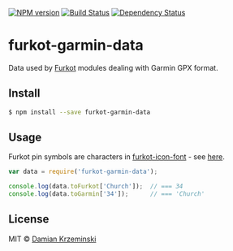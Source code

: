[![NPM version][npm-image]][npm-url]
[![Build Status][travis-image]][travis-url]
[![Dependency Status][gemnasium-image]][gemnasium-url]

# furkot-garmin-data

Data used by [Furkot] modules dealing with Garmin GPX format.

## Install

```sh
$ npm install --save furkot-garmin-data
```

## Usage

Furkot pin symbols are characters in [furkot-icon-font] - see [here][furkot-icon-font-demo].

```js
var data = require('furkot-garmin-data');

console.log(data.toFurkot['Church']);  // === 34
console.log(data.toGarmin['34']);      // === 'Church'

```

## License

MIT © [Damian Krzeminski](https://code42day.com)

[Furkot]: https://furkot.com
[furkot-icon-font]: https://github.com/furkot/icon-fonts
[furkot-icon-font-demo]: https://furkot.github.io/icon-fonts/build/furkot.html

[npm-image]: https://img.shields.io/npm/v/furkot-garmin-data.svg
[npm-url]: https://npmjs.org/package/furkot-garmin-data

[travis-url]: https://travis-ci.org/furkot/garmin-data
[travis-image]: https://img.shields.io/travis/furkot/garmin-data.svg

[gemnasium-image]: https://img.shields.io/gemnasium/furkot/garmin-data.svg
[gemnasium-url]: https://gemnasium.com/furkot/garmin-data
